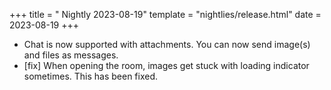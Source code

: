 +++
title = " Nightly 2023-08-19"
template = "nightlies/release.html"
date = 2023-08-19
+++

- Chat is now supported with attachments. You can now send image(s) and files as messages.
- [fix] When opening the room, images get stuck with loading indicator sometimes. This has been fixed.

